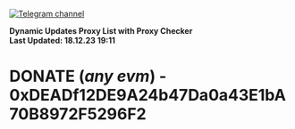 [![Telegram channel](https://img.shields.io/endpoint?url=https://runkit.io/damiankrawczyk/telegram-badge/branches/master?url=https://t.me/n4z4v0d)](https://t.me/n4z4v0d) 

**Dynamic Updates Proxy List with Proxy Checker**  
**Last Updated: 18.12.23 19:11**

# DONATE (_any evm_) - 0xDEADf12DE9A24b47Da0a43E1bA70B8972F5296F2
